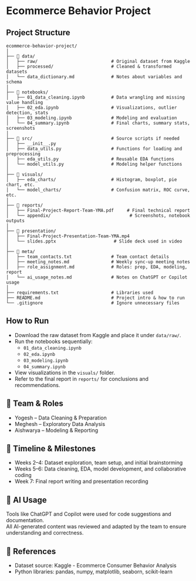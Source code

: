 # Ecommerce Behavior Project

## Project Structure

```
ecommerce-behavior-project/
│
├── 📁 data/
│   ├── raw/                            # Original dataset from Kaggle
│   ├── processed/                      # Cleaned & transformed datasets
│   └── data_dictionary.md              # Notes about variables and schema
│
├── 📁 notebooks/
│   ├── 01_data_cleaning.ipynb          # Data wrangling and missing value handling
│   ├── 02_eda.ipynb                    # Visualizations, outlier detection, stats
│   ├── 03_modeling.ipynb               # Modeling and evaluation
│   └── 04_summary.ipynb                # Final charts, summary stats, screenshots
│
├── 📁 src/                              # Source scripts if needed
│   ├── __init__.py
│   ├── data_utils.py                   # Functions for loading and preprocessing
│   ├── eda_utils.py                    # Reusable EDA functions
│   └── model_utils.py                  # Modeling helper functions
│
├── 📁 visuals/
│   ├── eda_charts/                     # Histogram, boxplot, pie chart, etc.
│   └── model_charts/                   # Confusion matrix, ROC curve, etc.
│
├── 📁 reports/
│   ├── Final-Project-Report-Team-YMA.pdf     # Final technical report
│   └── appendix/                              # Screenshots, notebook outputs
│
├── 📁 presentation/
│   ├── Final-Project-Presentation-Team-YMA.mp4
│   └── slides.pptx                      # Slide deck used in video
│
├── 📁 meta/
│   ├── team_contacts.txt               # Team contact details
│   ├── meeting_notes.md                # Weekly sync-up meeting notes
│   ├── role_assignment.md              # Roles: prep, EDA, modeling, report
│   └── ai_usage_notes.md               # Notes on ChatGPT or Copilot usage
│
├── requirements.txt                    # Libraries used
├── README.md                           # Project intro & how to run
└── .gitignore                          # Ignore unnecessary files
```

## How to Run

- Download the raw dataset from Kaggle and place it under `data/raw/`.
- Run the notebooks sequentially:
  - `01_data_cleaning.ipynb`
  - `02_eda.ipynb`
  - `03_modeling.ipynb`
  - `04_summary.ipynb`
- View visualizations in the `visuals/` folder.
- Refer to the final report in `reports/` for conclusions and recommendations.

## 👥 Team & Roles

- Yogesh – Data Cleaning & Preparation  
- Meghesh – Exploratory Data Analysis  
- Aishwarya – Modeling & Reporting  

## 📅 Timeline & Milestones

- Weeks 2–4: Dataset exploration, team setup, and initial brainstorming  
- Weeks 5–6: Data cleaning, EDA, model development, and collaborative coding  
- Week 7: Final report writing and presentation recording  

## 🧠 AI Usage

Tools like ChatGPT and Copilot were used for code suggestions and documentation.  
All AI-generated content was reviewed and adapted by the team to ensure understanding and correctness.

## 📄 References

- Dataset source: Kaggle - Ecommerce Consumer Behavior Analysis  
- Python libraries: pandas, numpy, matplotlib, seaborn, scikit-learn

